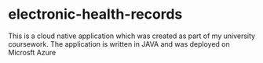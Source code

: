 # electronic-health-records

This is a cloud native application which was created as part of my university coursework. The application is written in JAVA and was deployed on Microsft Azure
